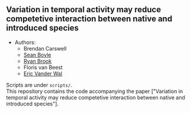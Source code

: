 


 ## Variation in temporal activity may reduce competetive interaction between native and introduced species

 - Authors:
      - Brendan Carswell
      - [Sean Boyle](https://sites.google.com/prod/view/seanboylephd)
      - [Ryan Brook](https://agbio.usask.ca/faculty-and-staff/people-pages/ryan-brook.php#research_areas)
      - Floris van Beest
      - [Eric Vander Wal](https://weel.gitlab.io/)


 Scripts are under `scripts/`.  
 This repository contains the code accompanying the paper ["Variation in temporal activity may reduce competetive interaction between native and introduced species"].

